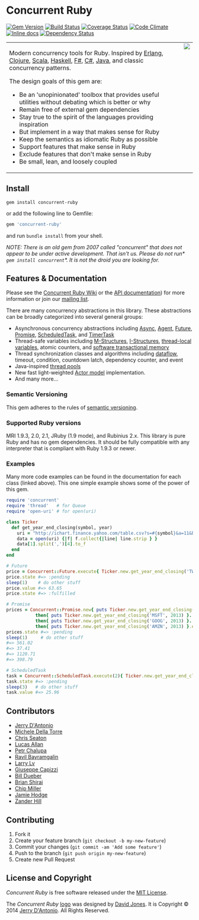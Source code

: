 # Concurrent Ruby
[![Gem Version](https://badge.fury.io/rb/concurrent-ruby.png)](http://badge.fury.io/rb/concurrent-ruby) [![Build Status](https://travis-ci.org/ruby-concurrency/concurrent-ruby.svg?branch=master)](https://travis-ci.org/ruby-concurrency/concurrent-ruby) [![Coverage Status](https://coveralls.io/repos/ruby-concurrency/concurrent-ruby/badge.png)](https://coveralls.io/r/ruby-concurrency/concurrent-ruby) [![Code Climate](https://codeclimate.com/github/ruby-concurrency/concurrent-ruby.png)](https://codeclimate.com/github/ruby-concurrency/concurrent-ruby) [![Inline docs](http://inch-ci.org/github/ruby-concurrency/concurrent-ruby.png)](http://inch-ci.org/github/ruby-concurrency/concurrent-ruby) [![Dependency Status](https://gemnasium.com/ruby-concurrency/concurrent-ruby.png)](https://gemnasium.com/ruby-concurrency/concurrent-ruby)

<table>
  <tr>
    <td align="left" valign="top">
      <p>
        Modern concurrency tools for Ruby. Inspired by
        <a href="http://www.erlang.org/doc/reference_manual/processes.html">Erlang</a>,
        <a href="http://clojure.org/concurrent_programming">Clojure</a>,
        <a href="http://akka.io/">Scala</a>,
        <a href="http://www.haskell.org/haskellwiki/Applications_and_libraries/Concurrency_and_parallelism#Concurrent_Haskell">Haskell</a>,
        <a href="http://blogs.msdn.com/b/dsyme/archive/2010/02/15/async-and-parallel-design-patterns-in-f-part-3-agents.aspx">F#</a>,
        <a href="http://msdn.microsoft.com/en-us/library/vstudio/hh191443.aspx">C#</a>,
        <a href="http://docs.oracle.com/javase/7/docs/api/java/util/concurrent/package-summary.html">Java</a>,
        and classic concurrency patterns.
      </p>
      <p>
        The design goals of this gem are:
        <ul>
          <li>Be an 'unopinionated' toolbox that provides useful utilities without debating which is better or why</li>
          <li>Remain free of external gem dependencies</li>
          <li>Stay true to the spirit of the languages providing inspiration</li>
          <li>But implement in a way that makes sense for Ruby</li>
          <li>Keep the semantics as idiomatic Ruby as possible</li>
          <li>Support features that make sense in Ruby</li>
          <li>Exclude features that don't make sense in Ruby</li>
          <li>Be small, lean, and loosely coupled</li>
        </ul>
      </p>
    </td>
    <td align="right" valign="top">
      <img src="https://raw.githubusercontent.com/wiki/ruby-concurrency/concurrent-ruby/logo/concurrent-ruby-logo-300x300.png"/>
    </td>
  </tr>
</table>

## Install

```shell
gem install concurrent-ruby
```

or add the following line to Gemfile:

```ruby
gem 'concurrent-ruby'
```

and run `bundle install` from your shell.

_NOTE: There is an old gem from 2007 called "concurrent" that does not appear to be under active development. That isn't us. Please do not run* `gem install concurrent`*. It is not the droid you are looking for._

## Features & Documentation

Please see the [Concurrent Ruby Wiki](https://github.com/ruby-concurrency/concurrent-ruby/wiki)
or the [API documentation](http://ruby-concurrency.github.io/concurrent-ruby/frames.html))
for more information or join our [mailing list](http://groups.google.com/group/concurrent-ruby).

There are many concurrency abstractions in this library. These abstractions can be broadly categorized
into several general groups:

* Asynchronous concurrency abstractions including
  [Async](https://github.com/ruby-concurrency/concurrent-ruby/wiki/Async),
  [Agent](https://github.com/ruby-concurrency/concurrent-ruby/wiki/Agent),
  [Future](https://github.com/ruby-concurrency/concurrent-ruby/wiki/Future),
  [Promise](https://github.com/ruby-concurrency/concurrent-ruby/wiki/Promise),
  [ScheduledTask](https://github.com/ruby-concurrency/concurrent-ruby/wiki/ScheduledTask),
  and [TimerTask](https://github.com/ruby-concurrency/concurrent-ruby/wiki/TimerTask) 
* Thread-safe variables including [M-Structures](https://github.com/ruby-concurrency/concurrent-ruby/wiki/MVar-(M-Structure)),
  [I-Structures](https://github.com/ruby-concurrency/concurrent-ruby/wiki/IVar-(I-Structure)),
  [thread-local variables](https://github.com/ruby-concurrency/concurrent-ruby/wiki/ThreadLocalVar),
  atomic counters, and [software transactional memory](https://github.com/ruby-concurrency/concurrent-ruby/wiki/TVar-(STM))
* Thread synchronization classes and algorithms including [dataflow](https://github.com/ruby-concurrency/concurrent-ruby/wiki/Dataflow), 
  timeout, condition, countdown latch, dependency counter, and event
* Java-inspired [thread pools](https://github.com/ruby-concurrency/concurrent-ruby/wiki/Thread%20Pools)
* New fast light-weighted [Actor model](http://ruby-concurrency.github.io/concurrent-ruby/frames.html#!Concurrent/Actress.html) implementation. 
* And many more...

### Semantic Versioning

This gem adheres to the rules of [semantic versioning](http://semver.org/).

### Supported Ruby versions

MRI 1.9.3, 2.0, 2.1, JRuby (1.9 mode), and Rubinius 2.x.
This library is pure Ruby and has no gem dependencies.
It should be fully compatible with any interpreter that is compliant with Ruby 1.9.3 or newer.

### Examples

Many more code examples can be found in the documentation for each class (linked above).
This one simple example shows some of the power of this gem.

```ruby    
require 'concurrent'
require 'thread'   # for Queue
require 'open-uri' # for open(uri)

class Ticker
  def get_year_end_closing(symbol, year)
    uri = "http://ichart.finance.yahoo.com/table.csv?s=#{symbol}&a=11&b=01&c=#{year}&d=11&e=31&f=#{year}&g=m"
    data = open(uri) {|f| f.collect{|line| line.strip } }
    data[1].split(',')[4].to_f
  end
end

# Future
price = Concurrent::Future.execute{ Ticker.new.get_year_end_closing('TWTR', 2013) }
price.state #=> :pending
sleep(1)    # do other stuff
price.value #=> 63.65
price.state #=> :fulfilled

# Promise
prices = Concurrent::Promise.new{ puts Ticker.new.get_year_end_closing('AAPL', 2013) }.
           then{ puts Ticker.new.get_year_end_closing('MSFT', 2013) }.
           then{ puts Ticker.new.get_year_end_closing('GOOG', 2013) }.
           then{ puts Ticker.new.get_year_end_closing('AMZN', 2013) }.execute
prices.state #=> :pending
sleep(1)     # do other stuff
#=> 561.02
#=> 37.41
#=> 1120.71
#=> 398.79

# ScheduledTask
task = Concurrent::ScheduledTask.execute(2){ Ticker.new.get_year_end_closing('INTC', 2013) }
task.state #=> :pending
sleep(3)   # do other stuff
task.value #=> 25.96
```

## Contributors

* [Jerry D'Antonio](https://github.com/jdantonio)
* [Michele Della Torre](https://github.com/mighe)
* [Chris Seaton](https://github.com/chrisseaton)
* [Lucas Allan](https://github.com/lucasallan)
* [Petr Chalupa](https://github.com/pitr-ch)
* [Ravil Bayramgalin](https://github.com/brainopia)
* [Larry Lv](https://github.com/larrylv)
* [Giuseppe Capizzi](https://github.com/gcapizzi)
* [Bill Dueber](https://github.com/billdueber)
* [Brian Shirai](https://github.com/brixen)
* [Chip Miller](https://github.com/chip-miller)
* [Jamie Hodge](https://github.com/jamiehodge)
* [Zander Hill](https://github.com/zph)

## Contributing

1. Fork it
2. Create your feature branch (`git checkout -b my-new-feature`)
3. Commit your changes (`git commit -am 'Add some feature'`)
4. Push to the branch (`git push origin my-new-feature`)
5. Create new Pull Request

## License and Copyright

*Concurrent Ruby* is free software released under the [MIT License](http://www.opensource.org/licenses/MIT).

The *Concurrent Ruby* [logo](https://github.com/ruby-concurrency/concurrent-ruby/wiki/Logo)
was designed by [David Jones](https://twitter.com/zombyboy).
It is Copyright &copy; 2014 [Jerry D'Antonio](https://twitter.com/jerrydantonio). All Rights Reserved.
